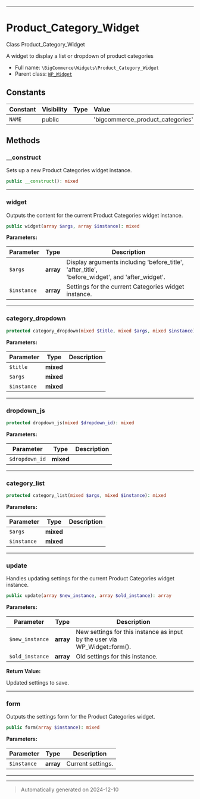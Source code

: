 ***

# Product_Category_Widget

Class Product_Category_Widget

A widget to display a list or dropdown of product categories

* Full name: `\BigCommerce\Widgets\Product_Category_Widget`
* Parent class: [`WP_Widget`](../../WP_Widget.md)


## Constants

| Constant | Visibility | Type | Value |
|:---------|:-----------|:-----|:------|
|`NAME`|public| |&#039;bigcommerce_product_categories&#039;|


## Methods


### __construct

Sets up a new Product Categories widget instance.

```php
public __construct(): mixed
```












***

### widget

Outputs the content for the current Product Categories widget instance.

```php
public widget(array $args, array $instance): mixed
```








**Parameters:**

| Parameter | Type | Description |
|-----------|------|-------------|
| `$args` | **array** | Display arguments including &#039;before_title&#039;, &#039;after_title&#039;,<br />&#039;before_widget&#039;, and &#039;after_widget&#039;. |
| `$instance` | **array** | Settings for the current Categories widget instance. |





***

### category_dropdown



```php
protected category_dropdown(mixed $title, mixed $args, mixed $instance): mixed
```








**Parameters:**

| Parameter | Type | Description |
|-----------|------|-------------|
| `$title` | **mixed** |  |
| `$args` | **mixed** |  |
| `$instance` | **mixed** |  |





***

### dropdown_js



```php
protected dropdown_js(mixed $dropdown_id): mixed
```








**Parameters:**

| Parameter | Type | Description |
|-----------|------|-------------|
| `$dropdown_id` | **mixed** |  |





***

### category_list



```php
protected category_list(mixed $args, mixed $instance): mixed
```








**Parameters:**

| Parameter | Type | Description |
|-----------|------|-------------|
| `$args` | **mixed** |  |
| `$instance` | **mixed** |  |





***

### update

Handles updating settings for the current Product Categories widget instance.

```php
public update(array $new_instance, array $old_instance): array
```








**Parameters:**

| Parameter | Type | Description |
|-----------|------|-------------|
| `$new_instance` | **array** | New settings for this instance as input by the user via<br />WP_Widget::form(). |
| `$old_instance` | **array** | Old settings for this instance. |


**Return Value:**

Updated settings to save.




***

### form

Outputs the settings form for the Product Categories widget.

```php
public form(array $instance): mixed
```








**Parameters:**

| Parameter | Type | Description |
|-----------|------|-------------|
| `$instance` | **array** | Current settings. |





***


***
> Automatically generated on 2024-12-10
